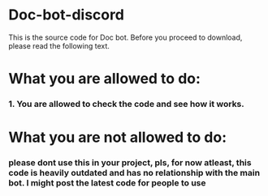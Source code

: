 # Doc-bot-discord
This is the source code for Doc bot. 
Before you proceed to download, please read the following text.
# What you are allowed to do: 

### 1. You are allowed to check the code and see how it works.

# What you are not allowed to do:

### please dont use this in your project, pls, for now atleast, this code is heavily outdated and has no relationship with the main bot. I might post the latest code for people to use
